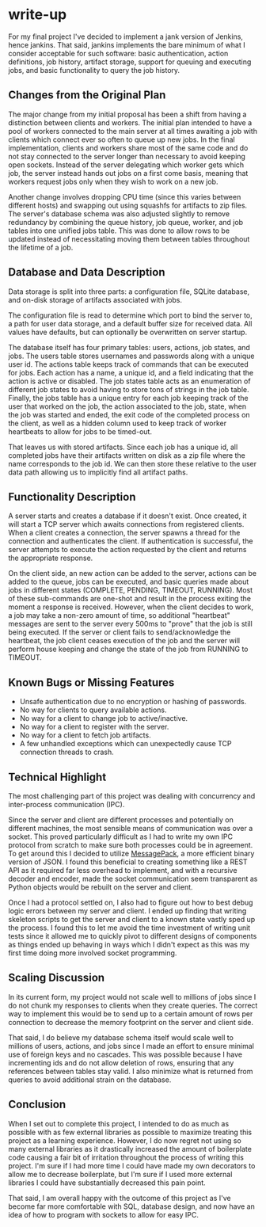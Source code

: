 # write-up

For my final project I've decided to implement a jank version of
Jenkins, hence jankins. That said, jankins implements the bare minimum
of what I consider acceptable for such software: basic authentication,
action definitions, job history, artifact storage, support for queuing
and executing jobs, and basic functionality to query the job history.

## Changes from the Original Plan

The major change from my initial proposal has been a shift from having a
distinction between clients and workers. The initial plan intended to
have a pool of workers connected to the main server at all times
awaiting a job with clients which connect ever so often to queue up new
jobs. In the final implementation, clients and workers share most of the
same code and do not stay connected to the server longer than necessary
to avoid keeping open sockets. Instead of the server delegating which
worker gets which job, the server instead hands out jobs on a first come
basis, meaning that workers request jobs only when they wish to work on
a new job.

Another change involves dropping CPU time (since this varies between
different hosts) and swapping out using squashfs for artifacts to zip
files. The server's database schema was also adjusted slightly to remove
redundancy by combining the queue history, job queue, worker, and job
tables into one unified jobs table. This was done to allow rows to be
updated instead of necessitating moving them between tables throughout
the lifetime of a job.

## Database and Data Description

Data storage is split into three parts: a configuration file, SQLite
database, and on-disk storage of artifacts associated with jobs.

The configuration file is read to determine which port to bind the
server to, a path for user data storage, and a default buffer size for
received data. All values have defaults, but can optionally be
overwritten on server startup.

The database itself has four primary tables: users, actions, job states,
and jobs. The users table stores usernames and passwords along with a
unique user id. The actions table keeps track of commands that can be
executed for jobs. Each action has a name, a unique id, and a field
indicating that the action is active or disabled. The job states table
acts as an enumeration of different job states to avoid having to store
tons of strings in the job table. Finally, the jobs table has a unique
entry for each job keeping track of the user that worked on the job, the
action associated to the job, state, when the job was started and ended,
the exit code of the completed process on the client, as well as a
hidden column used to keep track of worker heartbeats to allow for jobs
to be timed-out.

That leaves us with stored artifacts. Since each job has a unique id,
all completed jobs have their artifacts written on disk as a zip file
where the name corresponds to the job id. We can then store these
relative to the user data path allowing us to implicitly find all
artifact paths.

## Functionality Description

A server starts and creates a database if it doesn't exist. Once
created, it will start a TCP server which awaits connections from
registered clients. When a client creates a connection, the server
spawns a thread for the connection and authenticates the client. If
authentication is successful, the server attempts to execute the action
requested by the client and returns the appropriate response.

On the client side, an new action can be added to the server, actions
can be added to the queue, jobs can be executed, and basic queries made
about jobs in different states (COMPLETE, PENDING, TIMEOUT, RUNNING).
Most of these sub-commands are one-shot and result in the process
exiting the moment a response is received. However, when the client
decides to work, a job may take a non-zero amount of time, so additional
"heartbeat" messages are sent to the server every 500ms to "prove" that
the job is still being executed. If the server or client fails to
send/acknowledge the heartbeat, the job client ceases execution of the
job and the server will perform house keeping and change the state of
the job from RUNNING to TIMEOUT.

## Known Bugs or Missing Features

- Unsafe authentication due to no encryption or hashing of passwords.
- No way for clients to query available actions.
- No way for a client to change job to active/inactive.
- No way for a client to register with the server.
- No way for a client to fetch job artifacts.
- A few unhandled exceptions which can unexpectedly cause TCP connection
  threads to crash.

## Technical Highlight

The most challenging part of this project was dealing with concurrency
and inter-process communication (IPC).

Since the server and client are different processes and potentially on
different machines, the most sensible means of communication was over a
socket. This proved particularly difficult as I had to write my own IPC
protocol from scratch to make sure both processes could be in agreement.
To get around this I decided to utilize [MessagePack], a more efficient
binary version of JSON. I found this beneficial to creating something
like a REST API as it required far less overhead to implement, and with
a recursive decoder and encoder, made the socket communication seem
transparent as Python objects would be rebuilt on the server and client.

Once I had a protocol settled on, I also had to figure out how to best
debug logic errors between my server and client. I ended up finding that
writing skeleton scripts to get the server and client to a known state
vastly sped up the process. I found this to let me avoid the time
investment of writing unit tests since it allowed me to quickly pivot to
different designs of components as things ended up behaving in ways
which I didn't expect as this was my first time doing more involved
socket programming.

## Scaling Discussion

In its current form, my project would not scale well to millions of jobs
since I do not chunk my responses to clients when they create queries.
The correct way to implement this would be to send up to a certain
amount of rows per connection to decrease the memory footprint on the
server and client side.

That said, I do believe my database schema itself would scale well to
millions of users, actions, and jobs since I made an effort to ensure
minimal use of foreign keys and no cascades. This was possible because I
have incrementing ids and do not allow deletion of rows, ensuring that
any references between tables stay valid. I also minimize what is
returned from queries to avoid additional strain on the database.

## Conclusion

When I set out to complete this project, I intended to do as much as
possible with as few external libraries as possible to maximize treating
this project as a learning experience. However, I do now regret not
using so many external libraries as it drastically increased the amount
of boilerplate code causing a fair bit of irritation throughout the
process of writing this project. I'm sure if I had more time I could
have made my own decorators to allow me to decrease boilerplate, but I'm
sure if I used more external libraries I could have substantially
decreased this pain point.

That said, I am overall happy with the outcome of this project as I've
become far more comfortable with SQL, database design, and now have an
idea of how to program with sockets to allow for easy IPC.

[messagepack]: https://msgpack.org/index.html
